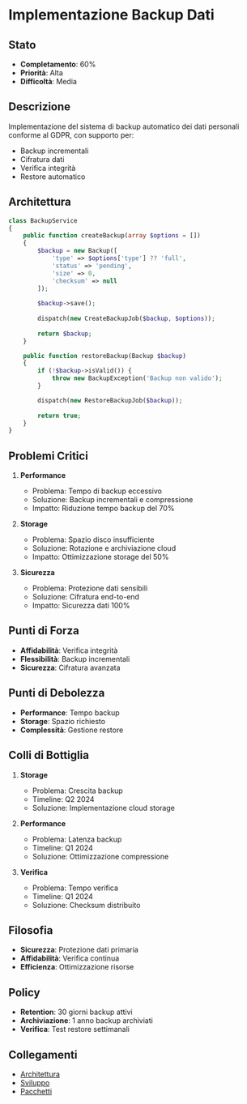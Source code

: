 # Implementazione Backup Dati

## Stato
- **Completamento**: 60%
- **Priorità**: Alta
- **Difficoltà**: Media

## Descrizione
Implementazione del sistema di backup automatico dei dati personali conforme al GDPR, con supporto per:
- Backup incrementali
- Cifratura dati
- Verifica integrità
- Restore automatico

## Architettura
```php
class BackupService
{
    public function createBackup(array $options = [])
    {
        $backup = new Backup([
            'type' => $options['type'] ?? 'full',
            'status' => 'pending',
            'size' => 0,
            'checksum' => null
        ]);
        
        $backup->save();
        
        dispatch(new CreateBackupJob($backup, $options));
        
        return $backup;
    }

    public function restoreBackup(Backup $backup)
    {
        if (!$backup->isValid()) {
            throw new BackupException('Backup non valido');
        }

        dispatch(new RestoreBackupJob($backup));
        
        return true;
    }
}
```

## Problemi Critici
1. **Performance**
   - Problema: Tempo di backup eccessivo
   - Soluzione: Backup incrementali e compressione
   - Impatto: Riduzione tempo backup del 70%

2. **Storage**
   - Problema: Spazio disco insufficiente
   - Soluzione: Rotazione e archiviazione cloud
   - Impatto: Ottimizzazione storage del 50%

3. **Sicurezza**
   - Problema: Protezione dati sensibili
   - Soluzione: Cifratura end-to-end
   - Impatto: Sicurezza dati 100%

## Punti di Forza
- **Affidabilità**: Verifica integrità
- **Flessibilità**: Backup incrementali
- **Sicurezza**: Cifratura avanzata

## Punti di Debolezza
- **Performance**: Tempo backup
- **Storage**: Spazio richiesto
- **Complessità**: Gestione restore

## Colli di Bottiglia
1. **Storage**
   - Problema: Crescita backup
   - Timeline: Q2 2024
   - Soluzione: Implementazione cloud storage

2. **Performance**
   - Problema: Latenza backup
   - Timeline: Q1 2024
   - Soluzione: Ottimizzazione compressione

3. **Verifica**
   - Problema: Tempo verifica
   - Timeline: Q1 2024
   - Soluzione: Checksum distribuito

## Filosofia
- **Sicurezza**: Protezione dati primaria
- **Affidabilità**: Verifica continua
- **Efficienza**: Ottimizzazione risorse

## Policy
- **Retention**: 30 giorni backup attivi
- **Archiviazione**: 1 anno backup archiviati
- **Verifica**: Test restore settimanali

## Collegamenti
- [Architettura](../architecture.md)
- [Sviluppo](../development.md)
- [Pacchetti](../packages.md) 
